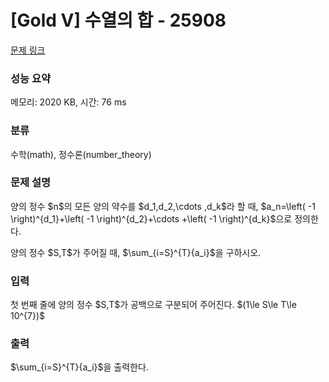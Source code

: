 # [Gold V] 수열의 합 - 25908 

[문제 링크](https://www.acmicpc.net/problem/25908) 

### 성능 요약

메모리: 2020 KB, 시간: 76 ms

### 분류

수학(math), 정수론(number_theory)

### 문제 설명

<p>양의 정수 $n$의 모든 양의 약수를 $d_1,d_2,\cdots ,d_k$라 할 때, $a_n=\left( -1 \right)^{d_1}+\left( -1 \right)^{d_2}+\cdots +\left( -1 \right)^{d_k}$으로 정의한다.</p>

<p>양의 정수 $S,T$가 주어질 때, $\sum_{i=S}^{T}{a_i}$을 구하시오.</p>

### 입력 

 <p>첫 번째 줄에 양의 정수 $S,T$가 공백으로 구분되어 주어진다. $(1\le S\le T\le 10^{7})$</p>

### 출력 

 <p>$\sum_{i=S}^{T}{a_i}$을 출력한다.</p>

